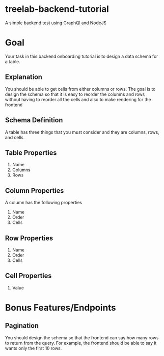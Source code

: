 # treelab-backend-tutorial
A simple backend test using GraphQl and NodeJS

# Goal
Your task in this backend onboarding tutorial is to design a data schema for a table.

## Explanation
You should be able to get cells from either columns or rows. The goal is to design the schema so that it is easy
to reorder the columns and rows without having to reorder all the cells and also to make rendering for the frontend

## Schema Definition
A table has three things that you must consider and they are columns, rows, and cells.

## Table Properties
1. Name
2. Columns
3. Rows

## Column Properties
A column has the following properties 
1. Name
2. Order
3. Cells

## Row Properties
1. Name 
2. Order
3. Cells

## Cell Properties
1. Value

# Bonus Features/Endpoints

## Pagination
You should design the schema so that the frontend can say how many rows to return from the query. For example,
the frontend should be able to say it wants only the first 10 rows. 

